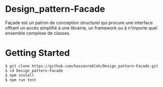 # Design_pattern-Facade
Façade est un patron de conception structurel qui procure une
interface offrant un accès simplifié à une librairie, un framework
ou à n’importe quel ensemble complexe de classes.

# Getting Started

```bash
$ git clone https://github.com/hassanrobleh/Design_pattern-Facade.git
$ cd Design_pattern-Facade
$ npm install
$ npm run test

